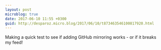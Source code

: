 ```yaml
---
layout: post
microblog: true
date: 2017-06-10 11:55 +0300
guid: http://desparoz.micro.blog/2017/06/10/t873463546100817920.html
---
```

Making a quick test to see if adding GitHub mirroring works - or if it breaks my feed!
